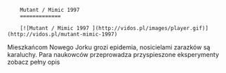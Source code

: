 
        Mutant / Mimic 1997 
        =============
        
        [![Mutant / Mimic 1997 ](http://vidos.pl/images/player.gif)](http://vidos.pl/mutant-mimic-1997)
        
        
 Mieszkańcom Nowego Jorku grozi epidemia, nosicielami zarazków są karaluchy. Para naukowców przeprowadza przyspieszone eksperymenty zobacz pełny opis
    